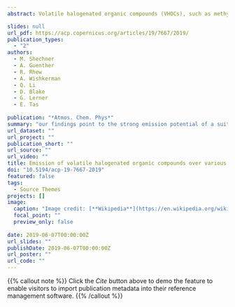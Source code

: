 ```yaml
---
abstract: Volatile halogenated organic compounds (VHOCs), such as methyl halides (CH3X; X is Br, Cl and I) and very short-lived halogenated substances (VSLSs; bromoform – CHBr3, dibromomethane – CH2Br2, bromodichloromethane – CHBrCl2, trichloroethylene – C2HCl3, chloroform – CHCl3 – and dibromochloromethane – CHBr2Cl) are well known for their significant influence on ozone concentrations and oxidation capacity of the troposphere and stratosphere and for their key role in aerosol formation. Insufficient characterization of the sources and the emission rate of VHOCs limits our ability to understand and assess their impact in both the troposphere and stratosphere. Over the last two decades, several natural terrestrial sources for VHOCs, including soil and vegetation, have been identified, but our knowledge of emission rates from these sources and their responses to changes in ambient conditions remains limited. Here we report measurements of the mixing ratios and fluxes of several chlorinated and brominated VHOCs from different landscapes and natural and agricultural vegetated sites at the Dead Sea during different seasons. Fluxes were generally positive (emission into the atmosphere), corresponding to elevated mixing ratios, but were highly variable. Fluxes (and mixing ratios) for the investigated VHOCs ranged as follows: CHBr3 from −79 to 187 nmol m−2 d−1 (1.9 to 22.6 pptv), CH2Br2 from −55 to 71 nmol m−2 d−1 (0.7 to 19 pptv), CHBr2Cl from −408 to 768 nmol m−2 d−1 (0.4 to 11 pptv), CHBrCl2 from −29 to 45 nmol m−2 d−1 (0.5 to 9.6 pptv), CHCl3 from −577 to 883 nmol m−2 d−1 (15 to 57 pptv), C2HCl3 from −74 to 884 nmol m−2 d−1 (0.4 to 11 pptv), methyl chloride (CH3Cl) from -5300 to 10,800 nmol m−2 d−1 (530 to 730 pptv), methyl bromide (CH3Br) from −111 to 118 nmol m−2 d−1 (7.5 to 14 pptv) and methyl iodide (CH3I) from −25 to 17 nmol m−2 d−1 (0.4 to 2.8 pptv). Taking into account statistical uncertainties, the coastal sites (particularly those where soil is mixed with salt deposits) were identified as sources of all VHOCs, but this was not statistically significant for CHCl3. Further away from the coastal area, the bare soil sites were sources for CHBrCl2, CHBr2Cl, CHCl3, and probably also for CH2Br2 and CH3I, and the agricultural sites were sources for CHBr3, CHBr2Cl and CHBrCl2. In contrast to previous reports, we also observed emissions of brominated trihalomethanes, with net molar fluxes ordered as follows: CHBr2Cl > CHCl3 > CHBr3 > CHBrCl2 and lowest positive flux incidence for CHCl3 among all trihalomethanes; this finding can be explained by the soil's enrichment with Br. Correlation analysis, in agreement with recent studies, indicated common controls for the emission of CHBr2Cl and CHBrCl2 and likely also for CHBr3. There were no indications for correlation of the brominated trihalomethanes with CHCl3. Also in line with previous reports, we observed elevated emissions of CHCl3 and C2HCl3 from mixtures of soil and different salt-deposited structures; the flux correlations between these compounds and methyl halides (particularly CH3I) suggested that at least CH3I is also emitted via similar mechanisms or is subjected to similar controls. Overall, our results indicate elevated emission of VHOCs from bare soil under semiarid conditions. Along with other recent studies, our findings point to the strong emission potential of a suite of VHOCs from saline soils and salt lakes and call for additional studies of emission rates and mechanisms of VHOCs from saline soils and salt lakes.

slides: null
url_pdf: https://acp.copernicus.org/articles/19/7667/2019/ 
publication_types:
  - "2"
authors:
  - M. Shechner
  - A. Guenther
  - R. Rhew
  - A. Wishkerman
  - Q. Li
  - D. Blake
  - G. Lerner
  - E. Tas
  
publication: "*Atmos. Chem. Phys*"
summary: "our findings point to the strong emission potential of a suite of VHOCs from saline soils and salt lakes and call for additional studies of emission rates and mechanisms of VHOCs from saline soils and salt lakes. "
url_dataset: ""
url_project: ""
publication_short: ""
url_source: ""
url_video: ""
title: Emission of volatile halogenated organic compounds over various Dead Sea landscapes
doi: "10.5194/acp-19-7667-2019"
featured: false
tags:
  - Source Themes
projects: []
image:
  caption: "Image credit: [**Wikipedia**](https://en.wikipedia.org/wiki/Dead_Sea#/media/File:Dead_Sea,_Jordanian_Shore.jpg)"
  focal_point: ""
  preview_only: false  
  
date: 2019-06-07T00:00:00Z  
url_slides: ""
publishDate: 2019-06-07T00:00:00Z
url_poster: ""
url_code: ""
---
```


{{% callout note %}}
Click the *Cite* button above to demo the feature to enable visitors to import publication metadata into their reference management software.
{{% /callout %}}
